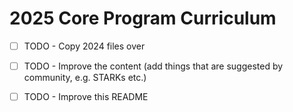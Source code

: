 # 2025 Core Program Curriculum

- [ ] TODO - Copy 2024 files over

- [ ] TODO - Improve the content (add things that are suggested by community, e.g. STARKs etc.)

- [ ] TODO - Improve this README
